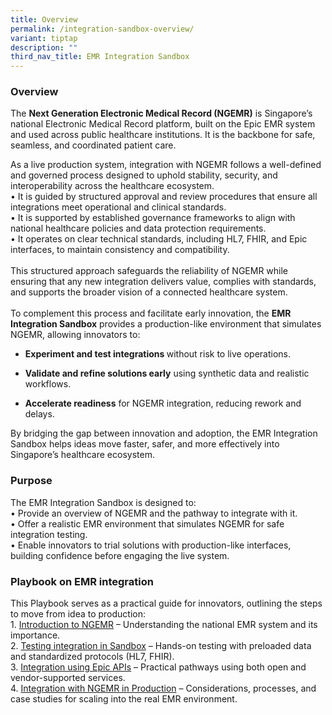 ```yaml
---
title: Overview
permalink: /integration-sandbox-overview/
variant: tiptap
description: ""
third_nav_title: EMR Integration Sandbox
---
```

<h3>Overview</h3>
<p>The <strong>Next Generation Electronic Medical Record (NGEMR)</strong> is
Singapore’s national Electronic Medical Record platform, built on the Epic
EMR system and used across public healthcare institutions. It is the backbone
for safe, seamless, and coordinated patient care.
<br>
</p>
<p>As a live production system, integration with NGEMR follows a well-defined
and governed process designed to uphold stability, security, and interoperability
across the healthcare ecosystem.
<br>• It is guided by structured approval and review procedures that ensure
all integrations meet operational and clinical standards.
<br>• It is supported by established governance frameworks to align with national
healthcare policies and data protection requirements.
<br>• It operates on clear technical standards, including HL7, FHIR, and Epic
interfaces, to maintain consistency and compatibility.
<br>
<br>This structured approach safeguards the reliability of NGEMR while ensuring
that any new integration delivers value, complies with standards, and supports
the broader vision of a connected healthcare system.
<br>
<br>To complement this process and facilitate early innovation, the <strong>EMR Integration Sandbox</strong> provides
a production-like environment that simulates NGEMR, allowing innovators
to:</p>
<ul data-tight="true" class="tight">
<li>
<p><strong>Experiment and test integrations </strong>without risk to live
operations.</p>
</li>
<li>
<p><strong>Validate and refine solutions early</strong> using synthetic data
and realistic workflows.</p>
</li>
<li>
<p><strong>Accelerate readiness</strong> for NGEMR integration, reducing rework
and delays.</p>
</li>
</ul>
<p>By bridging the gap between innovation and adoption, the EMR Integration
Sandbox helps ideas move faster, safer, and more effectively into Singapore’s
healthcare ecosystem.</p>
<h3>Purpose</h3>
<p>The EMR Integration Sandbox is designed to:
<br>• Provide an overview of NGEMR and the pathway to integrate with it.
<br>• Offer a realistic EMR environment that simulates NGEMR for safe integration
testing.
<br>• Enable innovators to trial solutions with production-like interfaces,
building confidence before engaging the live system.</p>
<h3>Playbook on EMR integration</h3>
<p>This Playbook serves as a practical guide for innovators, outlining the
steps to move from idea to production:
<br>1. <a href="/introduction-to-ngemr/" rel="noopener nofollow" target="_blank">Introduction to NGEMR</a> –
Understanding the national EMR system and its importance.
<br>2. <a href="/testing-integration-in-sandbox/" rel="noopener nofollow" target="_blank">Testing integration in Sandbox</a> –
Hands-on testing with preloaded data and standardized protocols (HL7, FHIR).
<br>3. <a href="/integration-using-epic-apis/" rel="noopener nofollow" target="_blank">Integration using Epic APIs</a> –
Practical pathways using both open and vendor-supported services.
<br>4. <a href="/integration-with-ngemr-in-production/" rel="noopener nofollow" target="_blank">Integration with NGEMR in Production</a> –
Considerations, processes, and case studies for scaling into the real EMR
environment.</p>
<p></p>